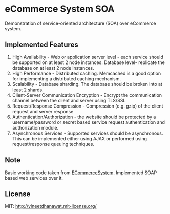 # eCommerce System SOA
Demonstration of service-oriented architecture (SOA) over eCommerce system.

## Implemented Features
1. High Availability - Web or application server level - each service should be supported on at least 2 node instances. Database level- replicate the database on at least 2 node instances.
2. High Performance - Distributed caching. Memcached is a good option for implementing a distributed caching mechanism.
3. Scalability - Database sharding. The database should be broken into at least 2 shards.
4. Client-Server Communication Encryption - Encrypt the communication channel between the client and server using TLS/SSL
5. Request/Response Compression - Compression (e.g. gzip) of the client request and server response
6. Authentication/Authorization - the website should be protected by a username/password or secret based service request authentication and authorization module.
7. Asynchronous Services - Supported services should be asynchronous. This can be implemented either using AJAX or performed using request/response queuing techniques.

## Note
Basic working code taken from [ECommerceSystem](https://github.com/phoenixjiangnan/ECommerceSystem). Implemented SOAP based web services over it.

## License

MIT: http://vineetdhanawat.mit-license.org/
